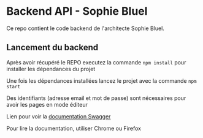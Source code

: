 # Backend API - Sophie Bluel

Ce repo contient le code backend de l'architecte Sophie Bluel. 

## Lancement du backend

Après avoir récupéré le REPO executez la commande `npm install` pour installer les dépendances du projet

Une fois les dépendances installées lancez le projet avec la commande `npm start`

Des identifiants (adresse email et mot de passe) sont nécessaires pour avoir les pages en mode éditeur

Lien pour voir la
[documentation Swagger](http://localhost:5678/api-docs/)

Pour lire la documentation, utiliser Chrome ou Firefox
